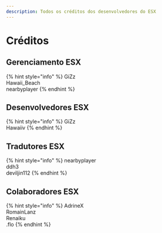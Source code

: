 ```yaml
---
description: Todos os créditos dos desenvolvedores do ESX
---
```


# Créditos

## Gerenciamento ESX

{% hint style="info" %}
GiZz  
Hawaii\_Beach  
nearbyplayer
{% endhint %}

## Desenvolvedores ESX

{% hint style="info" %}
GiZz   
Hawaiiv
{% endhint %}

## Tradutores ESX

{% hint style="info" %}
nearbyplayer   
ddh3   
deviljin112
{% endhint %}

## Colaboradores ESX

{% hint style="info" %}
AdrineX   
RomainLanz   
Renaiku   
.flo
{% endhint %}

